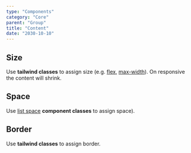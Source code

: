 ```yaml
---
type: "Components"
category: "Core"
parent: "Group"
title: "Content"
date: "2030-10-10"
---
```


## Size

Use **tailwind classes** to assign size (e.g. [flex](https://tailwindcss.com/docs/flex), [max-width](https://tailwindcss.com/docs/max-width)). On responsive the content will shrink.

<demo>
  <demovanilla src="vanilla/components/core/group/size">
  </demovanilla>
</demo>

<demo>
  <demovanilla src="vanilla/components/core/group/size-vertical">
  </demovanilla>
</demo>

## Space

Use [list space](/components/core/list/content#space) **component classes** to assign space).

<demo>
  <demovanilla src="vanilla/components/core/group/space">
  </demovanilla>
</demo>

<demo>
  <demovanilla src="vanilla/components/core/group/space-vertical">
  </demovanilla>
</demo>

## Border

Use **tailwind classes** to assign border.

<demo>
  <demovanilla src="vanilla/components/core/group/border">
  </demovanilla>
</demo>

<demo>
  <demovanilla src="vanilla/components/core/group/border-vertical">
  </demovanilla>
</demo>
